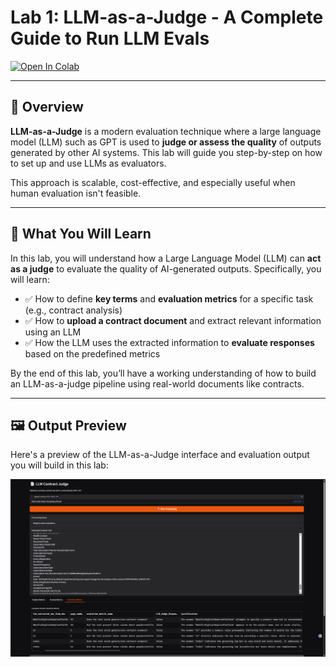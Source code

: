 # Lab 1: LLM-as-a-Judge - A Complete Guide to Run LLM Evals

[![Open In Colab](https://colab.research.google.com/assets/colab-badge.svg)](https://colab.research.google.com/github/sachin0034/MLAI-community-labs/blob/main/AI-evaluation-course-labs/Lab-1(LLM_as_judge)/LLM_As_A_Judge.ipynb)

---

## 🧠 Overview

**LLM-as-a-Judge** is a modern evaluation technique where a large language model (LLM) such as GPT is used to **judge or assess the quality** of outputs generated by other AI systems. This lab will guide you step-by-step on how to set up and use LLMs as evaluators.

This approach is scalable, cost-effective, and especially useful when human evaluation isn't feasible.

---

## 📘 What You Will Learn

In this lab, you will understand how a Large Language Model (LLM) can **act as a judge** to evaluate the quality of AI-generated outputs. Specifically, you will learn:

- ✅ How to define **key terms** and **evaluation metrics** for a specific task (e.g., contract analysis)
- ✅ How to **upload a contract document** and extract relevant information using an LLM
- ✅ How the LLM uses the extracted information to **evaluate responses** based on the predefined metrics

By the end of this lab, you’ll have a working understanding of how to build an LLM-as-a-judge pipeline using real-world documents like contracts.

---

## 🖼️ Output Preview

Here's a preview of the LLM-as-a-Judge interface and evaluation output you will build in this lab:

![LLM-as-a-Judge Output Screenshot](images/img-1.png)
